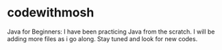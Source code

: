 # codewithmosh
Java for Beginners:
I have been practicing Java from the scratch.
I will be adding more files as i go along.
Stay tuned and look for new codes.

